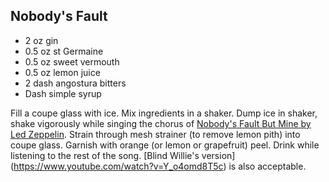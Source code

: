 ## Nobody's Fault

* 2 oz gin
* 0.5 oz st Germaine 
* 0.5 oz sweet vermouth
* 0.5 oz lemon juice
* 2 dash angostura bitters
* Dash simple syrup

Fill a coupe glass with ice. Mix ingredients in a shaker. Dump ice in shaker, shake vigorously while singing the chorus of [Nobody's Fault But Mine by Led Zeppelin](https://www.youtube.com/watch?v=esZ15n6_5JY). Strain through mesh strainer (to remove lemon pith) into coupe glass. Garnish with orange (or lemon or grapefruit) peel. Drink while listening to the rest of the song. [Blind Willie's version] (https://www.youtube.com/watch?v=Y_o4omd8T5c) is also acceptable.

